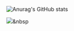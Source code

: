 <!--### Hi there 👋-->

<!--
**tndus03/tndus03** is a ✨ _special_ ✨ repository because its `README.md` (this file) appears on your GitHub profile.

Here are some ideas to get you started:

- 🔭 I’m currently working on ...
- 🌱 I’m currently learning ...
- 👯 I’m looking to collaborate on ...
- 🤔 I’m looking for help with ...
- 💬 Ask me about ...
- 📫 How to reach me: ...
- 😄 Pronouns: ...
- ⚡ Fun fact: ...
-->

![Anurag's GitHub stats](https://github-readme-stats.vercel.app/api?username=tndus03&show_icons=true&theme=buefy)

<img src="https://img.shields.io/badge/Python-3776AB?style=flat-square&logo=Python&logoColor=white"/></a>&nbsp
